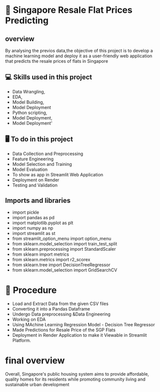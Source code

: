 # 🏡 Singapore  Resale Flat Prices Predicting

## overview
By analysing the previos data,the objective of this project is to develop a machine learning model and deploy it as a user-friendly web application that predicts the resale prices of flats in Singapore
## 💻 Skills used in this project
 *  Data Wrangling,
 *  EDA,
 *   Model Building,
 *    Model Deployment
 *    Python scripting,
 *    Model Deployment,
 *    Model Deployment'
                                                             
                                               
   ## 🖥️ To do in this project

* Data Collection and Preprocessing
* Feature Engineering
* Model Selection and Training
* Model Evaluation
* To show as app in Streamlit Web Application
* Deployment on Render
* Testing and Validation

## Imports and libraries
* import pickle
* import pandas as pd
* import matplotlib.pyplot as plt
* import numpy as np
* import streamlit as st
* from streamlit_option_menu import option_menu
*  from sklearn.model_selection import train_test_split
*  from sklearn.preprocessing import StandardScaler
*  from sklearn import metrics
* from sklearn.metrics import r2_scorex
* from sklearn.tree import DecisionTreeRegressor
* from sklearn.model_selection import GridSearchCV

# 🧰 Procedure

* Load and Extract Data from the given CSV files
* Converting it into a Pandas Dataframe
* Undergo Data preprocessing &Data Engineering
* Working on EDA
* Using MAchine Learning Regression Model - Decision Tree Regressor
* Made Predictions for Resale Price of the SGP Flats
* Deployment in Render Application to make it Viewable in Streamlit Platform.
                                                
                                               
# final overview
Overall, Singapore's public housing system aims to provide affordable, quality homes for its residents while promoting community living and sustainable urban development
